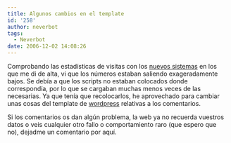 ```yaml
---
title: Algunos cambios en el template
id: '258'
author: neverbot
tags:
  - Neverbot
date: 2006-12-02 14:08:26
---
```


Comprobando las estadísticas de visitas con los [nuevos sistemas](https://neverbot.com/neverbot/estadisticas-de-noviembre-4-meses-de-neverbot/) en los que me di de alta, vi que los números estaban saliendo exageradamente bajos. Se debía a que los scripts no estaban colocados donde correspondía, por lo que se cargaban muchas menos veces de las necesarias. Ya que tenía que recolocarlos, he aprovechado para cambiar unas cosas del template de [wordpress](http://wordpress.com/) relativas a los comentarios.

Si los comentarios os dan algún problema, la web ya no recuerda vuestros datos o veis cualquier otro fallo o comportamiento raro (que espero que no), dejadme un comentario por aquí.